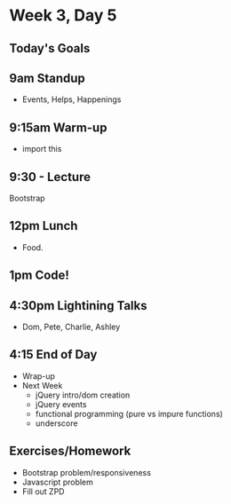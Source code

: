# Week 3, Day 5

## Today's Goals

## 9am Standup

- Events, Helps, Happenings

## 9:15am Warm-up

- import this

## 9:30 - Lecture

Bootstrap

## 12pm Lunch

- Food.

## 1pm Code!

## 4:30pm Lightining Talks

- Dom, Pete, Charlie, Ashley

## 4:15 End of Day

- Wrap-up
- Next Week
  - jQuery intro/dom creation
  - jQuery events
  - functional programming (pure vs impure functions)
  - underscore

## Exercises/Homework

- Bootstrap problem/responsiveness
- Javascript problem
- Fill out ZPD
